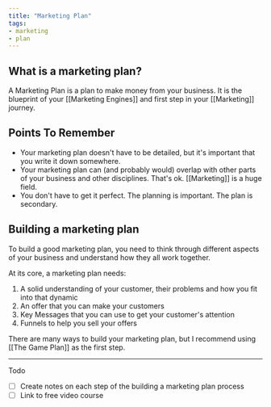 ```yaml
---
title: "Marketing Plan"
tags: 
- marketing
- plan
---
```

## What is a marketing plan?
A Marketing Plan is a plan to make money from your business. It is the blueprint of your [[Marketing Engines]] and first step in your [[Marketing]] journey.

## Points To Remember
- Your marketing plan doesn't have to be detailed, but it's important that you write it down somewhere.
- Your marketing plan can (and probably would) overlap with other parts of your business and other disciplines. That's ok. [[Marketing]] is a huge field.
- You don't have to get it perfect. The planning is important. The plan is secondary.

## Building a marketing plan
To build a good marketing plan, you need to think through different aspects of your business and understand how they all work together.

At its core, a marketing plan needs:

1. A solid understanding of your customer, their problems and how you fit into that dynamic
2. An offer that you can make your customers
3. Key Messages that you can use to get your customer's attention
4. Funnels to help you sell your offers 

There are many ways to build your marketing plan, but I recommend using [[The Game Plan]] as the first step.

---
Todo
- [ ] Create notes on each step of the building a marketing plan process
- [ ] Link to free video course